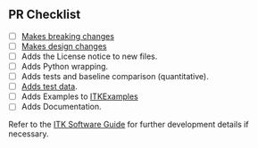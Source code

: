 <!-- The text within this markup is a comment, and is intended to provide
guidelines to open a Pull Request for the ITK repository. This text will not
be part of the Pull Request. -->


<!-- See the CONTRIBUTING (CONTRIBUTING.md) guide. Specifically:

Start ITK commit messages with a standard prefix (and a space):

 * BUG: fix for runtime crash or incorrect result
 * COMP: compiler error or warning fix
 * DOC: documentation change
 * ENH: new functionality
 * PERF: performance improvement
 * STYLE: no logic impact (indentation, comments)
 * WIP: Work In Progress not ready for merge

Provide a short, meaningful message that describes the change you made.

When the PR is based on a single commit, the commit message is usually left as
the PR message.

A reference to a related issue or pull request (https://help.github.com/articles/basic-writing-and-formatting-syntax/#referencing-issues-and-pull-requests)
in your repository. You can automatically
close a related issues using keywords (https://help.github.com/articles/closing-issues-using-keywords/)

@mentions (https://help.github.com/articles/basic-writing-and-formatting-syntax/#mentioning-people-and-teams)
of the person or team responsible for reviewing proposed changes. -->

## PR Checklist
- [ ] [Makes breaking changes](https://github.com/InsightSoftwareConsortium/ITK/blob/master/CONTRIBUTING.md#breaking-changes)
- [ ] [Makes design changes](https://github.com/InsightSoftwareConsortium/ITK/blob/master/CONTRIBUTING.md#design-changes)
- [ ] Adds the License notice to new files.
- [ ] Adds Python wrapping.
- [ ] Adds tests and baseline comparison (quantitative).
- [ ] [Adds test data](https://github.com/InsightSoftwareConsortium/ITK/blob/master/Documentation/UploadBinaryData.md).
- [ ] Adds Examples to [ITKExamples](https://github.com/InsightSoftwareConsortium/ITKExamples)
- [ ] Adds Documentation.

Refer to the [ITK Software Guide](https://itk.org/ItkSoftwareGuide.pdf) for
further development details if necessary.

<!-- **Thanks for contributing to ITK!** -->
